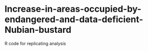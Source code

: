 # Increase-in-areas-occupied-by-endangered-and-data-deficient-Nubian-bustard
R code for replicating analysis
